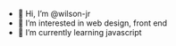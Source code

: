 - 💞️ Hi, I’m @wilson-jr
- 👀 I’m interested in web design, front end
- 🌱 I’m currently learning javascript
